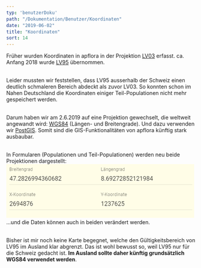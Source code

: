 ```yaml
---
typ: 'benutzerDoku'
path: "/Dokumentation/Benutzer/Koordinaten"
date: "2019-06-02"
title: "Koordinaten"
sort: 14
---
```


Früher wurden Koordinaten in apflora in der Projektion [LV03](https://www.swisstopo.admin.ch/de/wissen-fakten/geodaesie-vermessung/bezugsrahmen/lokal/lv03.html) erfasst. ca. Anfang 2018 wurde [LV95](https://www.swisstopo.admin.ch/de/wissen-fakten/geodaesie-vermessung/bezugsrahmen/lokal/lv95.html) übernommen.<br/><br/>

Leider mussten wir feststellen, dass LV95 ausserhalb der Schweiz einen deutlich schmaleren Bereich abdeckt als zuvor LV03. So konnten schon im Nahen Deutschland die Koordinaten einiger Teil-Populationen nicht mehr gespeichert werden.<br/><br/>

Darum haben wir am 2.6.2019 auf eine Projektion gewechselt, die weltweit angewandt wird: [WGS84](https://de.wikipedia.org/wiki/World_Geodetic_System_1984) (Längen- und Breitengrade). Und dazu verwenden wir [PostGIS](https://de.wikipedia.org/wiki/PostGIS). Somit sind die GIS-Funktionalitäten von apflora künftig stark ausbaubar.<br/><br/>

In Formularen (Populationen und Teil-Populationen) werden neu beide Projektionen dargestellt:
![Koordinaten-Felder](_media/coordinates.png)
...und die Daten können auch in beiden verändert werden.<br/><br/>

Bisher ist mir noch keine Karte begegnet, welche den Gültigkeitsbereich von LV95 im Ausland klar abgrenzt. Das ist wohl bewusst so, weil LV95 nur für die Schweiz gedacht ist. **Im Ausland sollte daher künftig grundsätzlich WGS84 verwendet werden**.